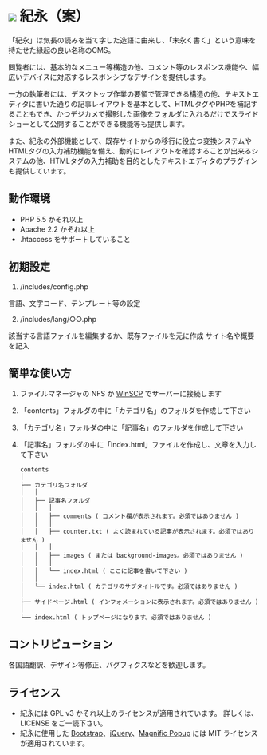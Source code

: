 # ![](https://avatars3.githubusercontent.com/u/26238188?v=3&s=40) 紀永（案）

「紀永」は気長の読みを当て字した造語に由来し、「末永く書く」という意味を持たせた縁起の良い名称のCMS。

閲覧者には、基本的なメニュー等構造の他、コメント等のレスポンス機能や、幅広いデバイスに対応するレスポンシブなデザインを提供します。

一方の執筆者には、デスクトップ作業の要領で管理できる構造の他、テキストエディタに書いた通りの記事レイアウトを基本として、HTMLタグやPHPを補記することもでき、かつデジカメで撮影した画像をフォルダに入れるだけでスライドショーとして公開することができる機能等も提供します。

また、紀永の外部機能として、既存サイトからの移行に役立つ変換システムやHTMLタグの入力補助機能を備え、動的にレイアウトを確認することが出来るシステムの他、HTMLタグの入力補助を目的としたテキストエディタのプラグインも提供しています。



## 動作環境

- PHP 5.5 かそれ以上
- Apache 2.2 かそれ以上
- .htaccess をサポートしていること


## 初期設定

1.  /includes/config.php

   言語、文字コード、テンプレート等の設定

2.  /includes/lang/○○.php

   該当する言語ファイルを編集するか、既存ファイルを元に作成
   サイト名や概要を記入


## 簡単な使い方

1.  ファイルマネージャの NFS か [WinSCP](https://winscp.net/) でサーバーに接続します
2.  「contents」フォルダの中に「カテゴリ名」のフォルダを作成して下さい
3.  「カテゴリ名」フォルダの中に「記事名」のフォルダを作成して下さい
4.  「記事名」フォルダの中に「index.html」ファイルを作成し、文章を入力して下さい

		contents
		│
		├── カテゴリ名フォルダ
		│	│
		│	├── 記事名フォルダ
		│	│	│
		│	│	├── comments ( コメント欄が表示されます。必須ではありません )
		│	│	│
		│	│	├── counter.txt ( よく読まれている記事が表示されます。必須ではありません )
		│	│	│
		│	│	├── images ( または background-images。必須ではありません )
		│	│	│
		│	│	└── index.html ( ここに記事を書いて下さい )
		│	│
		│	└── index.html ( カテゴリのサブタイトルです。必須ではありません )
		│
		├── サイドページ.html ( インフォメーションに表示されます。必須ではありません )
		│
		└── index.html ( トップページになります。必須ではありません )


## コントリビューション
各国語翻訳、デザイン等修正、バグフィクスなどを歓迎します。

## ライセンス

- 紀永には GPL v3 かそれ以上のライセンスが適用されています。 詳しくは、LICENSE をご一読下さい。
- 紀永に使用した [Bootstrap](http://getbootstrap.com/)、[jQuery](http://jquery.com/)、[Magnific Popup](http://dimsemenov.com/plugins/magnific-popup/) には MIT ライセンスが適用されています。
